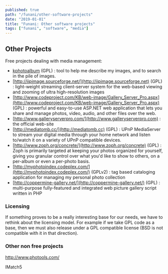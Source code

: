 ```yaml
---
published: true
path: "/funani/other-software-projects"
date: "2019-01-01"
title: "Funani: Other software projects"
tags: ["funani", "software", "media"]
---
```

## Other Projects

Free projects dealing with media management:

* [kphotoalbum](http://www.kphotoalbum.org) (GPL)
    :  tool to help me describe my images, and to search in the pile of images.
* [http://iipimage.sourceforge.net/](http://iipimage.sourceforge.net) (GPL)
    : light-weight streaming client-server system for the web-based viewing and zooming of ultra high-resolution images
* [http://www.codeproject.com/KB/web-image/Gallery_Server_Pro.aspx](http://www.codeproject.com/KB/web-image/Gallery_Server_Pro.aspx) (GPL)
    : powerful and easy-to-use ASP.NET web application that lets you share and manage photos, video, audio, and other files over the web.
* [http://www.galleryserverpro.com/](http://www.galleryserverpro.com)
    : the official web-site
* [http://mediatomb.cc/](http://mediatomb.cc) (GPL)
    : UPnP MediaServer to stream your digital media through your home network and listen to/watch it on a variety of UPnP compatible devices.
* [http://www.zoph.org/concrete/](http://www.zoph.org/concrete) (GPL)
    : Zoph is primarily targeted at keeping your photos organized for yourself, giving you granular control over what you'd like to show to others, on a per-album or even a per-photo basis.
* [http://myphotoindex.codeplex.com/](http://myphotoindex.codeplex.com/) (GPLv2)
    : tag based cataloging application for managing my personal photo collection
* [http://coppermine-gallery.net/](http://coppermine-gallery.net/) (GPL)
    : multi-purpose fully-featured and integrated web picture gallery script written in PHP

### Licensing

If something proves to be a really interesting base for our needs, we have to rethink about the licensing model. For example if we take GPL code as a base, then we must also release under a GPL compatible license (BSD is not compatible with it in that direction).

### Other non free projects

http://www.photools.com/

IMatch5
